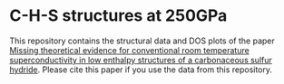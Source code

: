 # C-H-S structures at 250GPa
This repository contains the structural data and DOS plots of the paper [Missing theoretical evidence for conventional room temperature superconductivity in low enthalpy structures of a
carbonaceous sulfur hydride](https://www.overleaf.com).
Please cite this paper if you use the data from this repository.
